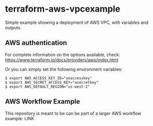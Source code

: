 # terraform-aws-vpcexample
Simple example showing a deployment of AWS VPC, with variables and outputs.

## AWS authentication
For complete information on the options available, check: https://www.terraform.io/docs/providers/aws/index.html

Or you can simply set the following environment variables:
```
$ export AWS_ACCESS_KEY_ID="anaccesskey"
$ export AWS_SECRET_ACCESS_KEY="asecretkey"
$ export AWS_DEFAULT_REGION="us-west-2"
```

## AWS Workflow Example
This repository is meant to be can be part of a larger AWS workflow example: LINK 